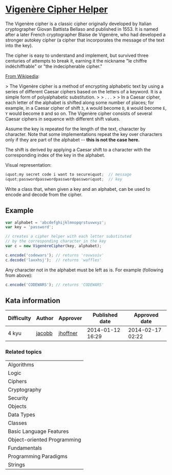 
<h1><a href="https://www.codewars.com/kata/52d1bd3694d26f8d6e0000d3">Vigenère Cipher Helper</a></h1>
<p>
The Vigenère cipher is a classic cipher originally developed by Italian cryptographer Giovan Battista Bellaso and published in 1553. It is named after a later French cryptographer Blaise de Vigenère, who had developed a stronger autokey cipher (a cipher that incorporates the message of the text into the key). 

The cipher is easy to understand and implement, but survived three centuries of attempts to break it, earning it the nickname &quot;le chiffre indéchiffrable&quot; or &quot;the indecipherable cipher.&quot;

[From Wikipedia](https://en.wikipedia.org/wiki/Vigen%C3%A8re_cipher):

&gt; The Vigenère cipher is a method of encrypting alphabetic text by using a series of different Caesar ciphers based on the letters of a keyword. It is a simple form of polyalphabetic substitution.
&gt;
&gt; . . .
&gt;
&gt; In a Caesar cipher, each letter of the alphabet is shifted along some number of places; for example, in a Caesar cipher of shift `3`, `A` would become `D`, `B` would become `E`, `Y` would become `B` and so on. The Vigenère cipher consists of several Caesar ciphers in sequence with different shift values.

Assume the key is repeated for the length of the text, character by character. Note that some implementations repeat the key over characters only if they are part of the alphabet -- **this is not the case here.**

The shift is derived by applying a Caesar shift to a character with the corresponding index of the key in the alphabet.

Visual representation:
```js
&quot;my secret code i want to secure&quot;  // message
&quot;passwordpasswordpasswordpasswor&quot;  // key
```
Write a class that, when given a key and an alphabet, can be used to encode and decode from the cipher.

## Example
```js
var alphabet = 'abcdefghijklmnopqrstuvwxyz';
var key = 'password';

// creates a cipher helper with each letter substituted
// by the corresponding character in the key
var c = new VigenèreCipher(key, alphabet);

c.encode('codewars'); // returns 'rovwsoiv'
c.decode('laxxhsj');  // returns 'waffles'
```
Any character not in the alphabet must be left as is. For example (following from above):
```js
c.encode('CODEWARS'); // returns 'CODEWARS'
```
</p>
<h2>Kata information</h2>
<table>
  <thead>
    <tr>
      <th>Difficulty</th>
      <th>Author</th>
      <th>Approver</th>
      <th>Published date</th>
      <th>Approved date</th>
    </tr>
  </thead>
  <tbody>
    <tr>
      <td>4 kyu</td>
      <td> <a href="https://www.codewars.com/users/jacobb">jacobb</a></td>
      <td> <a href="https://www.codewars.com/users/jhoffner">jhoffner</a></td>
      <td>2014-01-12 16:29</td>
      <td>2014-02-17 02:22</td>
    </tr>
  </tbody>
</table>
<h3>Related topics</h3>
<table>
  <tbody></tbody>
  <tr>
    <td>Algorithms</td>
  </tr>
  <tr>
    <td>Logic</td>
  </tr>
  <tr>
    <td>Ciphers</td>
  </tr>
  <tr>
    <td>Cryptography</td>
  </tr>
  <tr>
    <td>Security</td>
  </tr>
  <tr>
    <td>Objects</td>
  </tr>
  <tr>
    <td>Data Types</td>
  </tr>
  <tr>
    <td>Classes</td>
  </tr>
  <tr>
    <td>Basic Language Features</td>
  </tr>
  <tr>
    <td>Object-oriented Programming</td>
  </tr>
  <tr>
    <td>Fundamentals</td>
  </tr>
  <tr>
    <td>Programming Paradigms</td>
  </tr>
  <tr>
    <td>Strings</td>
  </tr>
</table>